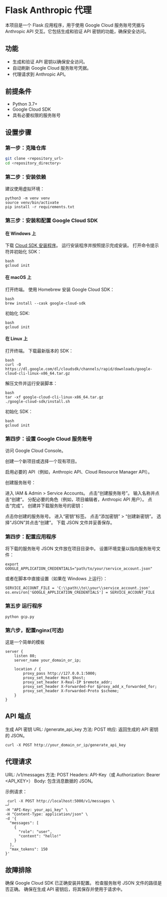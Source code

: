 # Flask Anthropic 代理

本项目是一个 Flask 应用程序，用于使用 Google Cloud 服务账号凭据与 Anthropic API 交互。它包括生成和验证 API 密钥的功能，确保安全访问。

## 功能

- 生成和验证 API 密钥以确保安全访问。
- 自动刷新 Google Cloud 服务账号凭据。
- 代理请求到 Anthropic API。

## 前提条件

- Python 3.7+
- Google Cloud SDK
- 具有必要权限的服务账号

## 设置步骤

### 第一步：克隆仓库

```bash
git clone <repository_url>
cd <repository_directory>
```

### 第二步：安装依赖
建议使用虚拟环境：
```
python3 -m venv venv
source venv/bin/activate
pip install -r requirements.txt
```

### 第三步：安装和配置 Google Cloud SDK
  #### 在 Windows 上
  下载 [Cloud SDK 安装程序](https://dl.google.com/dl/cloudsdk/channels/rapid/GoogleCloudSDKInstaller.exe?hl=zh-cn)。
  运行安装程序并按照提示完成安装。
  打开命令提示符并初始化 SDK：
  ```
  bash
  gcloud init
  ```
  #### 在 macOS 上
  打开终端。
  使用 Homebrew 安装 Google Cloud SDK：
  ```
  bash
  brew install --cask google-cloud-sdk
  ```
  初始化 SDK:
  ```
  bash
  gcloud init
  ```
  #### 在 Linux 上
  打开终端。
  下载最新版本的 SDK：
  ```
  bash
  curl -O https://dl.google.com/dl/cloudsdk/channels/rapid/downloads/google-cloud-cli-linux-x86_64.tar.gz
  ```
  解压文件并运行安装脚本：
  ```
  bash
  tar -xf google-cloud-cli-linux-x86_64.tar.gz
  ./google-cloud-sdk/install.sh
  ```
  初始化 SDK：
  ```
  bash
  gcloud init
  ```
### 第四步：设置 Google Cloud 服务账号
  访问 Google Cloud Console。

  创建一个新项目或选择一个现有项目。

  启用必要的 API（例如，Anthropic API、Cloud Resource Manager API）。

  创建服务账号：

  进入 IAM & Admin > Service Accounts。
  点击“创建服务账号”。
  输入名称并点击“创建”。
  分配必要的角色（例如，项目编辑者，Anthropic API 用户）。
  点击“完成”。
  创建并下载服务账号的密钥：

  点击你创建的服务账号。
  进入“密钥”标签。
  点击“添加密钥” > “创建新密钥”。
  选择“JSON”并点击“创建”。
  下载 JSON 文件并妥善保存。

### 第四步：配置应用程序
  将下载的服务账号 JSON 文件放在项目目录中。
  设置环境变量以指向服务账号文件：
  ```
  export GOOGLE_APPLICATION_CREDENTIALS="path/to/your/service_account.json"
  ```
  或者在脚本中直接设置（如果在 Windows 上运行）：
  ```
  SERVICE_ACCOUNT_FILE = 'C:\\path\\to\\your\\service_account.json'
  os.environ['GOOGLE_APPLICATION_CREDENTIALS'] = SERVICE_ACCOUNT_FILE
  ```

### 第五步 运行程序

```
python gcp.py
```

### 第六步，配置nginx(可选)
这是一个简单的模板
```
server {
    listen 80;
    server_name your_domain_or_ip;

    location / {
        proxy_pass http://127.0.0.1:5000;
        proxy_set_header Host $host;
        proxy_set_header X-Real-IP $remote_addr;
        proxy_set_header X-Forwarded-For $proxy_add_x_forwarded_for;
        proxy_set_header X-Forwarded-Proto $scheme;
    }
}
```

## API 端点
生成 API 密钥
URL: /generate_api_key
方法: POST
响应: 返回生成的 API 密钥的 JSON。
```
curl -X POST http://your_domain_or_ip/generate_api_key
```

## 代理请求
URL: /v1/messages
方法: POST
Headers: API-Key（或 Authorization: Bearer <API_KEY>）
Body: 包含消息数据的 JSON。

示例请求：
```
 curl -X POST http://localhost:5000/v1/messages \                                                                   ─╯
-H "API-Key: your_api_key" \
-H "Content-Type: application/json" \
-d '{
  "messages": [
    {
      "role": "user",
      "content": "hello!"
    }
  ],
  "max_tokens": 150
}'
```

## 故障排除
  确保 Google Cloud SDK 已正确安装并配置。
  检查服务账号 JSON 文件的路径是否正确。
  确保在生成 API 密钥后，将其保存并使用于请求中。